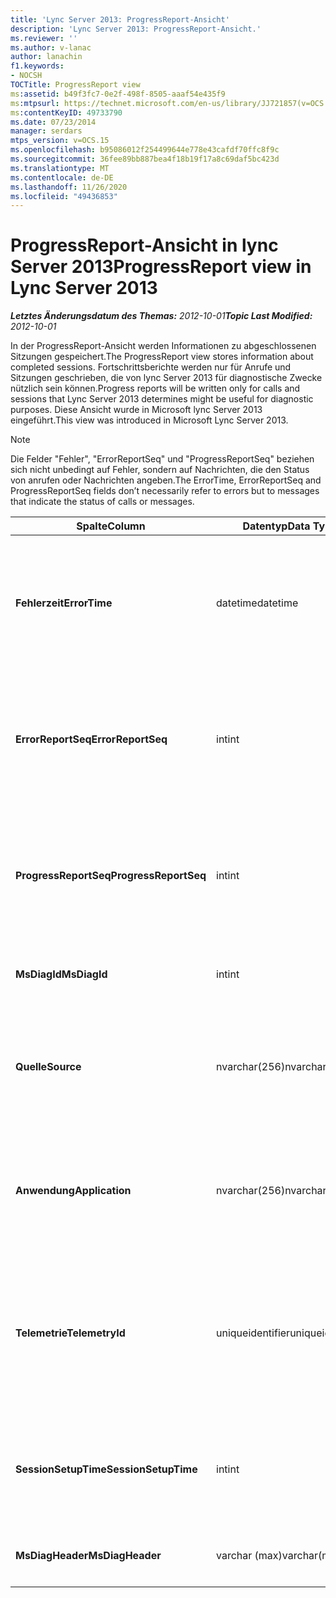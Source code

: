 ```yaml
---
title: 'Lync Server 2013: ProgressReport-Ansicht'
description: 'Lync Server 2013: ProgressReport-Ansicht.'
ms.reviewer: ''
ms.author: v-lanac
author: lanachin
f1.keywords:
- NOCSH
TOCTitle: ProgressReport view
ms:assetid: b49f3fc7-0e2f-498f-8505-aaaf54e435f9
ms:mtpsurl: https://technet.microsoft.com/en-us/library/JJ721857(v=OCS.15)
ms:contentKeyID: 49733790
ms.date: 07/23/2014
manager: serdars
mtps_version: v=OCS.15
ms.openlocfilehash: b95086012f254499644e778e43cafdf70ffc8f9c
ms.sourcegitcommit: 36fee89bb887bea4f18b19f17a8c69daf5bc423d
ms.translationtype: MT
ms.contentlocale: de-DE
ms.lasthandoff: 11/26/2020
ms.locfileid: "49436853"
---
```

# <a name="progressreport-view-in-lync-server-2013"></a><span data-ttu-id="afaf4-103">ProgressReport-Ansicht in lync Server 2013</span><span class="sxs-lookup"><span data-stu-id="afaf4-103">ProgressReport view in Lync Server 2013</span></span>

<div data-xmlns="http://www.w3.org/1999/xhtml">

<div class="topic" data-xmlns="http://www.w3.org/1999/xhtml" data-msxsl="urn:schemas-microsoft-com:xslt" data-cs="https://msdn.microsoft.com/">

<div data-asp="https://msdn2.microsoft.com/asp">



</div>

<div id="mainSection">

<div id="mainBody"><span data-ttu-id="afaf4-104">

<span> </span></span><span class="sxs-lookup"><span data-stu-id="afaf4-104">

<span> </span></span></span>

<span data-ttu-id="afaf4-105">_**Letztes Änderungsdatum des Themas:** 2012-10-01_</span><span class="sxs-lookup"><span data-stu-id="afaf4-105">_**Topic Last Modified:** 2012-10-01_</span></span>

<span data-ttu-id="afaf4-106">In der ProgressReport-Ansicht werden Informationen zu abgeschlossenen Sitzungen gespeichert.</span><span class="sxs-lookup"><span data-stu-id="afaf4-106">The ProgressReport view stores information about completed sessions.</span></span> <span data-ttu-id="afaf4-107">Fortschrittsberichte werden nur für Anrufe und Sitzungen geschrieben, die von lync Server 2013 für diagnostische Zwecke nützlich sein können.</span><span class="sxs-lookup"><span data-stu-id="afaf4-107">Progress reports will be written only for calls and sessions that Lync Server 2013 determines might be useful for diagnostic purposes.</span></span> <span data-ttu-id="afaf4-108">Diese Ansicht wurde in Microsoft lync Server 2013 eingeführt.</span><span class="sxs-lookup"><span data-stu-id="afaf4-108">This view was introduced in Microsoft Lync Server 2013.</span></span>

<div>


> [!NOTE]  
> <span data-ttu-id="afaf4-109">Die Felder "Fehler", "ErrorReportSeq" und "ProgressReportSeq" beziehen sich nicht unbedingt auf Fehler, sondern auf Nachrichten, die den Status von anrufen oder Nachrichten angeben.</span><span class="sxs-lookup"><span data-stu-id="afaf4-109">The ErrorTime, ErrorReportSeq and ProgressReportSeq fields don’t necessarily refer to errors but to messages that indicate the status of calls or messages.</span></span>



</div>


<table>
<colgroup>
<col style="width: 33%" />
<col style="width: 33%" />
<col style="width: 33%" />
</colgroup>
<thead>
<tr class="header">
<th><span data-ttu-id="afaf4-110">Spalte</span><span class="sxs-lookup"><span data-stu-id="afaf4-110">Column</span></span></th>
<th><span data-ttu-id="afaf4-111">Datentyp</span><span class="sxs-lookup"><span data-stu-id="afaf4-111">Data Type</span></span></th>
<th><span data-ttu-id="afaf4-112">Details</span><span class="sxs-lookup"><span data-stu-id="afaf4-112">Details</span></span></th>
</tr>
</thead>
<tbody>
<tr class="odd">
<td><p><span data-ttu-id="afaf4-113"><strong>Fehlerzeit</strong></span><span class="sxs-lookup"><span data-stu-id="afaf4-113"><strong>ErrorTime</strong></span></span></p></td>
<td><p><span data-ttu-id="afaf4-114">datetime</span><span class="sxs-lookup"><span data-stu-id="afaf4-114">datetime</span></span></p></td>
<td><p><span data-ttu-id="afaf4-115">Zeitpunkt des Fehlers.</span><span class="sxs-lookup"><span data-stu-id="afaf4-115">Time of error occurred.</span></span> <span data-ttu-id="afaf4-116">Wird in Verbindung mit ErrorReportSeq verwendet, um einen Fehler eindeutig zu identifizieren.</span><span class="sxs-lookup"><span data-stu-id="afaf4-116">Used in conjunction with ErrorReportSeq to uniquely identify an error.</span></span></p></td>
</tr>
<tr class="even">
<td><p><span data-ttu-id="afaf4-117"><strong>ErrorReportSeq</strong></span><span class="sxs-lookup"><span data-stu-id="afaf4-117"><strong>ErrorReportSeq</strong></span></span></p></td>
<td><p><span data-ttu-id="afaf4-118">int</span><span class="sxs-lookup"><span data-stu-id="afaf4-118">int</span></span></p></td>
<td><p><span data-ttu-id="afaf4-119">Die ID-Nummer, um den Fehler zu identifizieren.</span><span class="sxs-lookup"><span data-stu-id="afaf4-119">ID number to identify the error.</span></span> <span data-ttu-id="afaf4-120">Wird in Verbindung mit Fehlerzeit verwendet, um einen Fehler eindeutig zu identifizieren.</span><span class="sxs-lookup"><span data-stu-id="afaf4-120">Used in conjunction with ErrorTime to uniquely identify an error.</span></span></p></td>
</tr>
<tr class="odd">
<td><p><span data-ttu-id="afaf4-121"><strong>ProgressReportSeq</strong></span><span class="sxs-lookup"><span data-stu-id="afaf4-121"><strong>ProgressReportSeq</strong></span></span></p></td>
<td><p><span data-ttu-id="afaf4-122">int</span><span class="sxs-lookup"><span data-stu-id="afaf4-122">int</span></span></p></td>
<td><p><span data-ttu-id="afaf4-123">ID zum Identifizieren des Statusberichts</span><span class="sxs-lookup"><span data-stu-id="afaf4-123">ID to identify the progress report.</span></span> <span data-ttu-id="afaf4-124">Wird verwendet, um Fortschrittsberichte desselben Fehlerberichts zu unterscheiden.</span><span class="sxs-lookup"><span data-stu-id="afaf4-124">Used to distinguish progress reports of the same error report.</span></span></p></td>
</tr>
<tr class="even">
<td><p><span data-ttu-id="afaf4-125"><strong>MsDiagId</strong></span><span class="sxs-lookup"><span data-stu-id="afaf4-125"><strong>MsDiagId</strong></span></span></p></td>
<td><p><span data-ttu-id="afaf4-126">int</span><span class="sxs-lookup"><span data-stu-id="afaf4-126">int</span></span></p></td>
<td><p><span data-ttu-id="afaf4-127">Diagnose-ID für den Fehlerbericht.</span><span class="sxs-lookup"><span data-stu-id="afaf4-127">Diagnostic ID for the error report.</span></span></p></td>
</tr>
<tr class="odd">
<td><p><span data-ttu-id="afaf4-128"><strong>Quelle</strong></span><span class="sxs-lookup"><span data-stu-id="afaf4-128"><strong>Source</strong></span></span></p></td>
<td><p><span data-ttu-id="afaf4-129">nvarchar(256)</span><span class="sxs-lookup"><span data-stu-id="afaf4-129">nvarchar(256)</span></span></p></td>
<td><p><span data-ttu-id="afaf4-130">Name des Servers, der den Fehler verursacht hat (wenn der Bericht von einer Serverkomponente gesendet wurde).</span><span class="sxs-lookup"><span data-stu-id="afaf4-130">Name of server that originated the error (if report was sent from a server component).</span></span></p></td>
</tr>
<tr class="even">
<td><p><span data-ttu-id="afaf4-131"><strong>Anwendung</strong></span><span class="sxs-lookup"><span data-stu-id="afaf4-131"><strong>Application</strong></span></span></p></td>
<td><p><span data-ttu-id="afaf4-132">nvarchar(256)</span><span class="sxs-lookup"><span data-stu-id="afaf4-132">nvarchar(256)</span></span></p></td>
<td><p><span data-ttu-id="afaf4-133">Der Name der Anwendung, die den Fehler verursacht hat (wenn der Bericht von einer Serverkomponente gesendet wurde).</span><span class="sxs-lookup"><span data-stu-id="afaf4-133">Name of application that originated the error (if report was sent from a server component).</span></span></p></td>
</tr>
<tr class="odd">
<td><p><span data-ttu-id="afaf4-134"><strong>Telemetrie</strong></span><span class="sxs-lookup"><span data-stu-id="afaf4-134"><strong>TelemetryId</strong></span></span></p></td>
<td><p><span data-ttu-id="afaf4-135">uniqueidentifier</span><span class="sxs-lookup"><span data-stu-id="afaf4-135">uniqueidentifier</span></span></p></td>
<td><p><span data-ttu-id="afaf4-136">Eindeutiger Bezeichner, in dem die Verknüpfungszeit Informationen für die verschiedenen an einer Konferenz beteiligten Komponenten korreliert werden.</span><span class="sxs-lookup"><span data-stu-id="afaf4-136">Unique identifier correlating join time information for the different components involved in a conference.</span></span></p></td>
</tr>
<tr class="even">
<td><p><span data-ttu-id="afaf4-137"><strong>SessionSetupTime</strong></span><span class="sxs-lookup"><span data-stu-id="afaf4-137"><strong>SessionSetupTime</strong></span></span></p></td>
<td><p><span data-ttu-id="afaf4-138">int</span><span class="sxs-lookup"><span data-stu-id="afaf4-138">int</span></span></p></td>
<td><p><span data-ttu-id="afaf4-139">Zeit (in Millisekunden), die für eine bestimmte Komponente erforderlich ist, um an einer Konferenz teilzunehmen.</span><span class="sxs-lookup"><span data-stu-id="afaf4-139">Time (in milliseconds) required for a specific component to join a conference.</span></span></p></td>
</tr>
<tr class="odd">
<td><p><span data-ttu-id="afaf4-140"><strong>MsDiagHeader</strong></span><span class="sxs-lookup"><span data-stu-id="afaf4-140"><strong>MsDiagHeader</strong></span></span></p></td>
<td><p><span data-ttu-id="afaf4-141">varchar (max)</span><span class="sxs-lookup"><span data-stu-id="afaf4-141">varchar(max)</span></span></p></td>
<td><p><span data-ttu-id="afaf4-142">Weitere Fehlerinformationen.</span><span class="sxs-lookup"><span data-stu-id="afaf4-142">Additional error information.</span></span></p></td>
</tr>
</tbody>
</table><span data-ttu-id="afaf4-143">


</div>

<span> </span>

</div>

</div>

</span><span class="sxs-lookup"><span data-stu-id="afaf4-143">


</div>

<span> </span>

</div>

</div>

</span></span></div>

